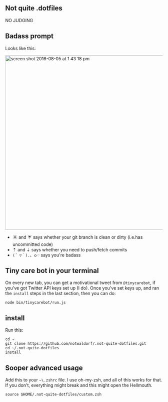 ## Not quite .dotfiles
NO JUDGING

## Badass prompt
Looks like this:

<img width="556" alt="screen shot 2016-08-05 at 1 43 18 pm" src="https://cloud.githubusercontent.com/assets/1369170/17449967/98033c00-5b12-11e6-9bc4-84e7e5ed5580.png">

- ☀️ and ☔️ says whether your git branch is clean or dirty (i.e.has uncommitted code)
- ⇡ and ⇣ says whether you need to push/fetch commits
- `(´ ▽｀).。ｏ♡` says you're badass

## Tiny care bot in your terminal
On every new tab, you can get a motivational tweet from `@tinycarebot`, if
you've got Twitter API keys set up (I do). Once you've set keys up, and
ran the `install` steps in the last section, then you can do:

```
node bin/tinycarebot/run.js
```

## install
Run this:

```
cd ~
git clone https://github.com/notwaldorf/.not-quite-dotfiles.git
cd ~/.not-quite-dotfiles
install
```

## Sooper advanced usage
Add this to your `~\.zshrc` file. I use oh-my-zsh, and all of this works for that.
If you don't, everything might break and this might open the Hellmouth.

```
source $HOME/.not-quite-dotfiles/custom.zsh
```
